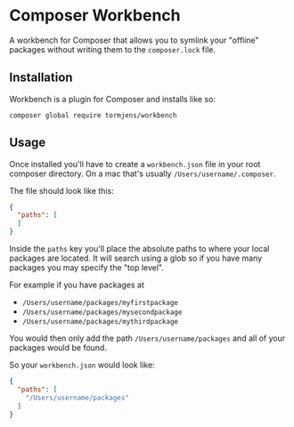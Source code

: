# Composer Workbench

A workbench for Composer that allows you to symlink your "offline" packages without writing them to the `composer.lock` file.

## Installation

Workbench is a plugin for Composer and installs like so:

`composer global require tormjens/workbench`

## Usage

Once installed you'll have to create a `workbench.json` file in your root composer directory. On a mac that's usually `/Users/username/.composer`. 

The file should look like this:
```json
{
  "paths": [
  ]
}
```

Inside the `paths` key you'll place the absolute paths to where your local packages are located. It will search using a glob so if you have many packages you may specify the "top level".

For example if you have packages at

* `/Users/username/packages/myfirstpackage`
* `/Users/username/packages/mysecondpackage`
* `/Users/username/packages/mythirdpackage`

You would then only add the path `/Users/username/packages` and all of your packages would be found.

So your `workbench.json` would look like:

```json
{
  "paths": [
    "/Users/username/packages"
  ]
}
```

